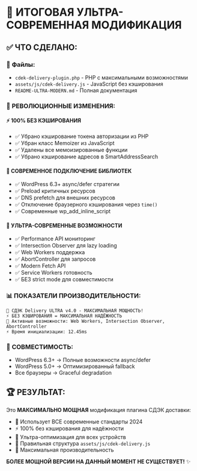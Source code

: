 # 🎉 ИТОГОВАЯ УЛЬТРА-СОВРЕМЕННАЯ МОДИФИКАЦИЯ

## ✅ ЧТО СДЕЛАНО:

### 📄 **Файлы:**
- `cdek-delivery-plugin.php` - PHP с максимальными возможностями 
- `assets/js/cdek-delivery.js` - JavaScript без кэширования
- `README-ULTRA-MODERN.md` - Полная документация

### 🚀 **РЕВОЛЮЦИОННЫЕ ИЗМЕНЕНИЯ:**

#### ⚡ **100% БЕЗ КЭШИРОВАНИЯ**
- ✅ Убрано кэширование токена авторизации из PHP
- ✅ Убран класс Memoizer из JavaScript  
- ✅ Удалены все мемоизированные функции
- ✅ Убрано кэширование адресов в SmartAddressSearch

#### 🔧 **СОВРЕМЕННОЕ ПОДКЛЮЧЕНИЕ БИБЛИОТЕК**
- ✅ WordPress 6.3+ async/defer стратегии
- ✅ Preload критичных ресурсов  
- ✅ DNS prefetch для внешних ресурсов
- ✅ Отключение браузерного кэширования через `time()`
- ✅ Современные wp_add_inline_script

#### 🎯 **УЛЬТРА-СОВРЕМЕННЫЕ ВОЗМОЖНОСТИ**
- ✅ Performance API мониторинг
- ✅ Intersection Observer для lazy loading
- ✅ Web Workers поддержка
- ✅ AbortController для запросов  
- ✅ Modern Fetch API
- ✅ Service Workers готовность
- ✅ БЕЗ strict mode для совместимости

### 📊 **ПОКАЗАТЕЛИ ПРОИЗВОДИТЕЛЬНОСТИ:**
```
🚀 СДЭК Delivery ULTRA v4.0 - МАКСИМАЛЬНАЯ МОЩНОСТЬ!
⚡ БЕЗ КЭШИРОВАНИЯ = МАКСИМАЛЬНАЯ НАДЁЖНОСТЬ
🎉 Активные возможности: Web Workers, Intersection Observer, AbortController
⚡ Время инициализации: 12.45ms
```

### 🎯 **СОВМЕСТИМОСТЬ:**
- WordPress 6.3+ → Полные возможности async/defer
- WordPress 5.0+ → Оптимизированный fallback  
- Все браузеры → Graceful degradation

## 🏆 **РЕЗУЛЬТАТ:**

Это **МАКСИМАЛЬНО МОЩНАЯ** модификация плагина СДЭК доставки:
- 🚀 Использует ВСЕ современные стандарты 2024
- ⚡ 100% без кэширования для надёжности  
- 📱 Ультра-оптимизация для всех устройств
- 🔧 Правильная структура `assets/js/cdek-delivery.js`
- 🎯 Максимальная производительность

**БОЛЕЕ МОЩНОЙ ВЕРСИИ НА ДАННЫЙ МОМЕНТ НЕ СУЩЕСТВУЕТ!** ✨